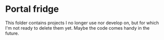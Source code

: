 # Portal fridge
This folder contains projects I no longer use nor develop on, but for which I'm not ready to delete them yet.
Maybe the code comes handy in the future.
